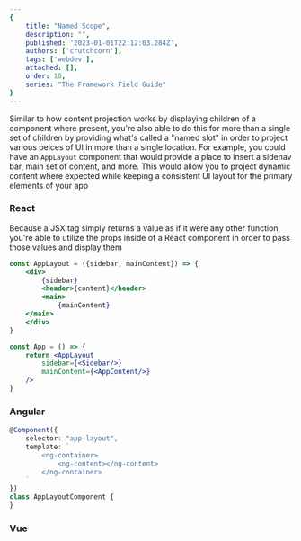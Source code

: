 ```yaml
---
{
    title: "Named Scope",
    description: "",
    published: '2023-01-01T22:12:03.284Z',
    authors: ['crutchcorn'],
    tags: ['webdev'],
    attached: [],
    order: 10,
    series: "The Framework Field Guide"
}
---
```


Similar to how content projection works by displaying children of a component where present, you're also able to do this for more than a single set of children by providing what's called a "named slot" in order to project various peices of UI in more than a single location. For example, you could have an `AppLayout` component that would provide a place to insert a sidenav bar, main set of content, and more. This would allow you to project dynamic content where expected while keeping a consistent UI layout for the primary elements of your app

<!-- tabs:start -->

### React

Because a JSX tag simply returns a value as if it were any other function, you're able to utilize the props inside of a React component in order to pass those values and display them

```jsx
const AppLayout = ({sidebar, mainContent}) => {
	<div>
		{sidebar}
		<header>{content}</header>
		<main>
			{mainContent}
    </main>
	</div>
}

const App = () => {
	return <AppLayout
		sidebar={<Sidebar/>}
		mainContent={<AppContent/>}
	/>
}
```

### Angular
```typescript
@Component({
	selector: "app-layout",
	template: `
		<ng-container>
			<ng-content></ng-content>
		</ng-container>
	`
})
class AppLayoutComponent {
}
```

### Vue
```html

```

<!-- tabs:end -->



